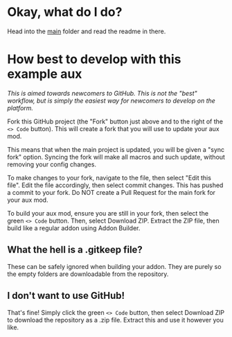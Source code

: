 # Okay, what do I do?

Head into the [main](main) folder and read the readme in there.

# How best to develop with this example aux
*This is aimed towards newcomers to GitHub. This is not the "best" workflow, but is simply the easiest way for newcomers to develop on the platform.*

Fork this GitHub project (the "Fork" button just above and to the right of the `<> Code` button). This will create a fork that you will use to update your aux mod.

This means that when the main project is updated, you will be given a "sync fork" option. Syncing the fork will make all macros and such update, without removing your config changes.

To make changes to your fork, navigate to the file, then select "Edit this file". Edit the file accordingly, then select commit changes. This has pushed a commit to your fork. Do NOT create a Pull Request for the main fork for your aux mod.

To build your aux mod, ensure you are still in your fork, then select the green `<> Code` button. Then, select Download ZIP. Extract the ZIP file, then build like a regular addon using Addon Builder.

## What the hell is a .gitkeep file?
These can be safely ignored when building your addon. They are purely so the empty folders are downloadable from the repository.

## I don't want to use GitHub!
That's fine! Simply click the green `<> Code` button, then select Download ZIP to download the repository as a .zip file. Extract this and use it however you like.
